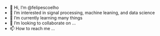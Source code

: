 - 👋 Hi, I’m @felipescoelho
- 👀 I’m interested in signal processing, machine leaning, and data science
- 🌱 I’m currently learning many things
- 💞️ I’m looking to collaborate on ...
- 📫 How to reach me ...

<!---
felipescoelho/felipescoelho is a ✨ special ✨ repository because its `README.md` (this file) appears on your GitHub profile.
You can click the Preview link to take a look at your changes.
--->
